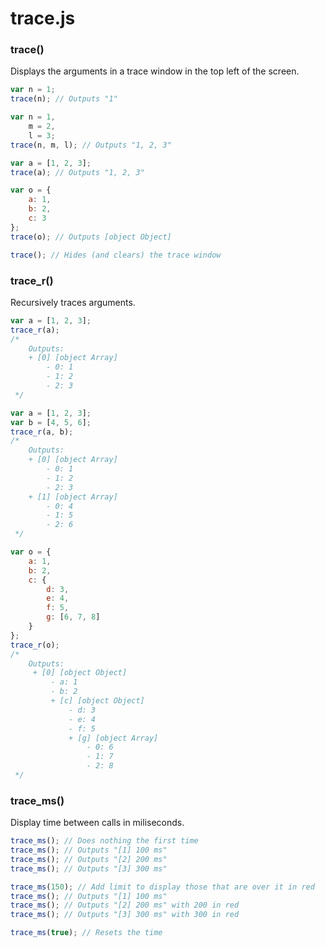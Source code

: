 # trace.js

### trace()
Displays the arguments in a trace window in the top left of the screen.

```javascript
var n = 1;
trace(n); // Outputs "1"

var n = 1,
    m = 2,
    l = 3;
trace(n, m, l); // Outputs "1, 2, 3"

var a = [1, 2, 3];
trace(a); // Outputs "1, 2, 3"

var o = {
    a: 1,
    b: 2,
    c: 3
};
trace(o); // Outputs [object Object]

trace(); // Hides (and clears) the trace window
```


### trace_r()
Recursively traces arguments.

```javascript
var a = [1, 2, 3];
trace_r(a);
/* 
    Outputs:
    + [0] [object Array]
        - 0: 1
        - 1: 2
        - 2: 3
 */

var a = [1, 2, 3];
var b = [4, 5, 6];
trace_r(a, b);
/* 
    Outputs:
    + [0] [object Array]
        - 0: 1
        - 1: 2
        - 2: 3
    + [1] [object Array]
        - 0: 4
        - 1: 5
        - 2: 6
 */

var o = {
    a: 1,
    b: 2,
    c: {
        d: 3,
        e: 4,
        f: 5,
        g: [6, 7, 8]
    }
};
trace_r(o);
/* 
    Outputs:
     + [0] [object Object]
         - a: 1
         - b: 2
         + [c] [object Object]
             - d: 3
             - e: 4
             - f: 5
             + [g] [object Array]
                 - 0: 6
                 - 1: 7
                 - 2: 8
 */
```


### trace_ms()
Display time between calls in miliseconds.

```javascript
trace_ms(); // Does nothing the first time
trace_ms(); // Outputs "[1] 100 ms"
trace_ms(); // Outputs "[2] 200 ms"
trace_ms(); // Outputs "[3] 300 ms"

trace_ms(150); // Add limit to display those that are over it in red
trace_ms(); // Outputs "[1] 100 ms"
trace_ms(); // Outputs "[2] 200 ms" with 200 in red
trace_ms(); // Outputs "[3] 300 ms" with 300 in red

trace_ms(true); // Resets the time
```